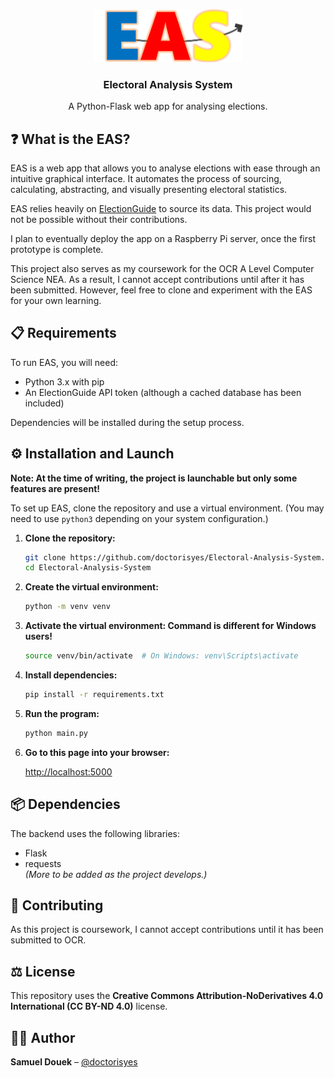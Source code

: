 <p align="center">
    <img src="resources/images/easLogo.png" alt="EAS Logo" style="width: 25vw">
</p>

<h3 align="center">Electoral Analysis System</h3>

<p align="center">
A Python-Flask web app for analysing elections.
</p>

## ❓ What is the EAS?

EAS is a web app that allows you to analyse elections with ease through an intuitive graphical interface. It automates the process of sourcing, calculating, abstracting, and visually presenting electoral statistics.

EAS relies heavily on <a href="https://www.electionguide.org">ElectionGuide</a> to source its data. This project would not be possible without their contributions.

I plan to eventually deploy the app on a Raspberry Pi server, once the first prototype is complete.

This project also serves as my coursework for the OCR A Level Computer Science NEA. As a result, I cannot accept contributions until after it has been submitted. However, feel free to clone and experiment with the EAS for your own learning.

## 📋 Requirements

To run EAS, you will need:

- Python 3.x with pip
- An ElectionGuide API token (although a cached database has been included)

Dependencies will be installed during the setup process.

## ⚙️ Installation and Launch

**Note: At the time of writing, the project is launchable but only some features are present!**

To set up EAS, clone the repository and use a virtual environment. (You may need to use `python3` depending on your system configuration.)

1. **Clone the repository:**

   ```bash
   git clone https://github.com/doctorisyes/Electoral-Analysis-System.git
   cd Electoral-Analysis-System
   ```

2. **Create the virtual environment:**

   ```bash
   python -m venv venv
   ```

3. **Activate the virtual environment: Command is different for Windows users!**

   ```bash
   source venv/bin/activate  # On Windows: venv\Scripts\activate
   ```

4. **Install dependencies:**

   ```bash
   pip install -r requirements.txt
   ```

5. **Run the program:**

   ```bash
   python main.py
   ```

6. **Go to this page into your browser:**

   [http://localhost:5000](http://localhost:5000)

## 📦 Dependencies

The backend uses the following libraries:

- Flask
- requests  
  _(More to be added as the project develops.)_

## 🤝 Contributing

As this project is coursework, I cannot accept contributions until it has been submitted to OCR.

## ⚖️ License

This repository uses the **Creative Commons Attribution-NoDerivatives 4.0 International (CC BY-ND 4.0)** license.

## 🧑‍💻 Author

**Samuel Douek** – [@doctorisyes](https://github.com/doctorisyes)
